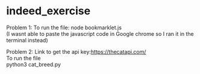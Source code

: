 # indeed_exercise
Problem 1:
To run the file:
node bookmarklet.js
<br>
(I wasnt able to paste the javascript code in Google chrome so I ran it in the terminal instead)

Problem 2:
Link to get the api key:https://thecatapi.com/
<br>
To run the file
<br>
python3 cat_breed.py <api-key> <breed-name>
